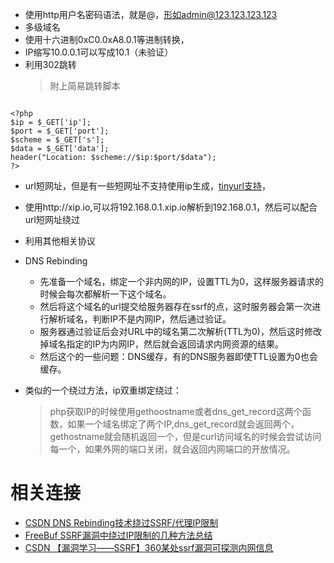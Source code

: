 - 使用http用户名密码语法，就是@，形如admin@123.123.123.123
- 多级域名
- 使用十六进制0xC0.0xA8.0.1等进制转换，
- IP缩写10.0.0.1可以写成10.1（未验证）
- 利用302跳转
	> 附上简易跳转脚本
```
	
<?php
$ip = $_GET['ip'];
$port = $_GET['port'];
$scheme = $_GET['s'];
$data = $_GET['data'];
header("Location: $scheme://$ip:$port/$data");
?>
```
- url短网址，但是有一些短网址不支持使用ip生成，[tinyurl支持](https://tinyurl.com/)，
- 使用http://xip.io,可以将192.168.0.1.xip.io解析到192.168.0.1，然后可以配合url短网址绕过
- 利用其他相关协议
- DNS Rebinding
	- 先准备一个域名，绑定一个非内网的IP，设置TTL为0，这样服务器请求的时候会每次都解析一下这个域名。
	- 然后将这个域名的url提交给服务器存在ssrf的点，这时服务器会第一次进行解析域名，判断IP不是内网IP，然后通过验证。
	- 服务器通过验证后会对URL中的域名第二次解析(TTL为0)，然后这时修改掉域名指定的IP为内网IP，然后就会返回请求内网资源的结果。
	- 然后这个的一些问题：DNS缓存，有的DNS服务器即使TTL设置为0也会缓存。

- 类似的一个绕过方法，ip双重绑定绕过：
	> php获取IP的时候使用gethoostname或者dns_get_record这两个函数，如果一个域名绑定了两个IP,dns_get_record就会返回两个，gethostname就会随机返回一个，但是curl访问域名的时候会尝试访问每一个，如果外网的端口关闭，就会返回内网端口的开放情况。




# 相关连接
- [CSDN DNS Rebinding技术绕过SSRF/代理IP限制](https://blog.csdn.net/u011721501/article/details/54667714)
- [FreeBuf SSRF漏洞中绕过IP限制的几种方法总结](https://www.freebuf.com/articles/web/135342.html)
- [CSDN 【漏洞学习——SSRF】360某处ssrf漏洞可探测内网信息](https://blog.csdn.net/Fly_hps/article/details/84392954)